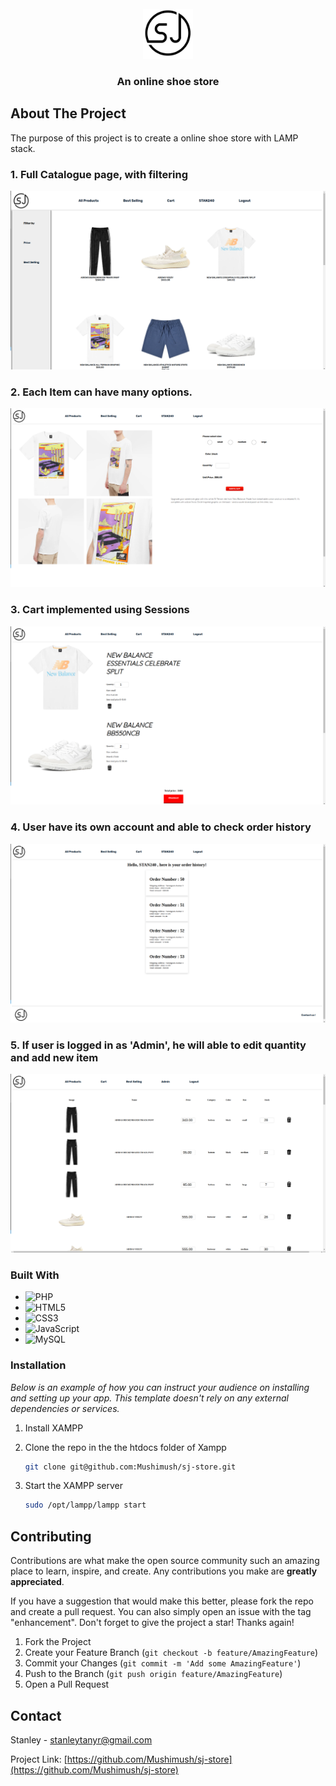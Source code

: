 
<!-- PROJECT LOGO -->
<br />
<div align="center">
  <a href="https://github.com/othneildrew/Best-README-Template">
    <img src="res/SJLOGO.JPG" alt="Logo" width="80" height="80">
  </a>

  <h3 align="center">An online shoe store</h3>

</div>

<!-- ABOUT THE PROJECT -->
## About The Project


The purpose of this project is to create a online shoe store with LAMP stack.

### 1. Full Catalogue page, with filtering
![Catalogue](image.png)

### 2. Each Item can have many options. 
![Alt text](image-1.png)

### 3. Cart implemented using Sessions
![Alt text](image-2.png)

### 4. User have its own account and able to check order history
![Alt text](image-3.png)

### 5. If user is logged in as 'Admin', he will able to edit quantity and add new item
![Alt text](image-4.png)


### Built With


* ![PHP](https://img.shields.io/badge/php-%23777BB4.svg?style=for-the-badge&logo=php&logoColor=white)
* ![HTML5](https://img.shields.io/badge/html5-%23E34F26.svg?style=for-the-badge&logo=html5&logoColor=white)
* ![CSS3](https://img.shields.io/badge/css3-%231572B6.svg?style=for-the-badge&logo=css3&logoColor=white)
* 	![JavaScript](https://img.shields.io/badge/javascript-%23323330.svg?style=for-the-badge&logo=javascript&logoColor=%23F7DF1E)
* ![MySQL](https://img.shields.io/badge/mysql-%2300f.svg?style=for-the-badge&logo=mysql&logoColor=white)


### Installation

_Below is an example of how you can instruct your audience on installing and setting up your app. This template doesn't rely on any external dependencies or services._

1. Install XAMPP 

2. Clone the repo in the the htdocs folder of Xampp
   ```sh
   git clone git@github.com:Mushimush/sj-store.git
   ```
3. Start the XAMPP server
   ```sh
   sudo /opt/lampp/lampp start
   ```



<!-- CONTRIBUTING -->
## Contributing

Contributions are what make the open source community such an amazing place to learn, inspire, and create. Any contributions you make are **greatly appreciated**.

If you have a suggestion that would make this better, please fork the repo and create a pull request. You can also simply open an issue with the tag "enhancement".
Don't forget to give the project a star! Thanks again!

1. Fork the Project
2. Create your Feature Branch (`git checkout -b feature/AmazingFeature`)
3. Commit your Changes (`git commit -m 'Add some AmazingFeature'`)
4. Push to the Branch (`git push origin feature/AmazingFeature`)
5. Open a Pull Request


<!-- CONTACT -->
## Contact

Stanley - [stanleytanyr@gmail.com](stanleytanyr@gmail.com)

Project Link: [https://github.com/Mushimush/sj-store](https://github.com/Mushimush/sj-store)


